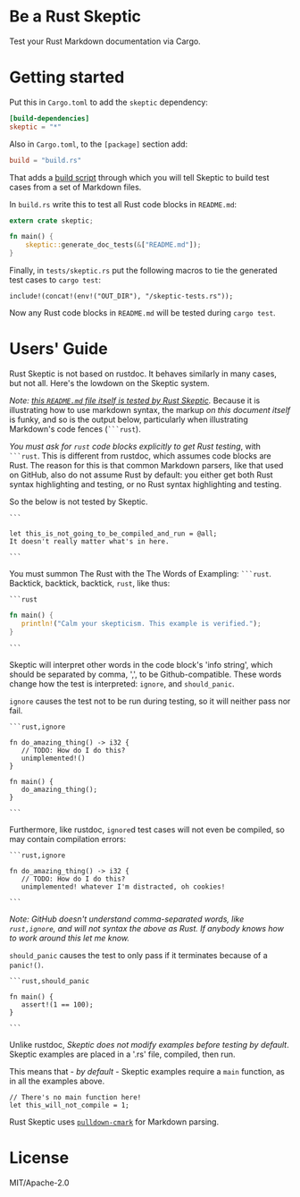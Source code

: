 # Be a Rust Skeptic

Test your Rust Markdown documentation via Cargo.

# Getting started

Put this in `Cargo.toml` to add the `skeptic` dependency:

```toml
[build-dependencies]
skeptic = "*"
```

Also in `Cargo.toml`, to the `[package]` section add:

```toml
build = "build.rs"
```

That adds a [build script](http://doc.crates.io/build-script.html)
through which you will tell Skeptic to build test cases from a set
of Markdown files.

In `build.rs` write this to test all Rust code blocks in `README.md`:

```rust
extern crate skeptic;

fn main() {
    skeptic::generate_doc_tests(&["README.md"]);
}
```

Finally, in `tests/skeptic.rs` put the following macros to tie the
generated test cases to `cargo test`:

```rust,ignore
include!(concat!(env!("OUT_DIR"), "/skeptic-tests.rs"));
```

Now any Rust code blocks in `README.md` will be tested during `cargo test`.

# Users' Guide

Rust Skeptic is not based on rustdoc. It behaves similarly in many cases, but not all. Here's the lowdown on the Skeptic system.

*Note: [this `README.md` file itself is tested by Rust Skeptic](https://github.com/brson/rust-skeptic/blob/master/build.rs).* Because it is illustrating how to use markdown syntax, the markup *on this document itself* is funky, and so is the output below, particularly when illustrating Markdown's code fences (<code>```rust</code>).

*You must ask for `rust` code blocks explicitly to get Rust testing*, with <code>```rust</code>. This is different from rustdoc, which assumes code blocks are Rust. The reason for this is that common Markdown parsers, like that used on GitHub, also do not assume Rust by default: you either get both Rust syntax highlighting and testing, or no Rust syntax highlighting and testing.

So the below is not tested by Skeptic.

<code>```</code>
```
let this_is_not_going_to_be_compiled_and_run = @all;
It doesn't really matter what's in here.
```
<code>```</code>

You must summon The Rust with the The Words of Exampling: <code>```rust</code>. Backtick, backtick, backtick, `rust`, like thus:

<code>```rust</code>
```rust
fn main() {
   println!("Calm your skepticism. This example is verified.");
}
```
<code>```</code>

Skeptic will interpret other words in the code block's 'info string',
which should be separated by comma, ',', to be
Github-compatible. These words change how the test is interpreted:
`ignore`, and `should_panic`.

`ignore` causes the test not to be run during testing, so it will neither pass nor fail.

<code>```rust,ignore</code>
```rust,ignore
fn do_amazing_thing() -> i32 {
   // TODO: How do I do this?
   unimplemented!()
}

fn main() {
   do_amazing_thing();
}
```
<code>```</code>

Furthermore, like rustdoc, `ignore`d test cases will not even be
compiled, so may contain compilation errors:

<code>```rust,ignore</code>
```rust,ignore
fn do_amazing_thing() -> i32 {
   // TODO: How do I do this?
   unimplemented! whatever I'm distracted, oh cookies!
```
<code>```</code>

*Note: GitHub doesn't understand comma-separated words, like `rust,ignore`, and will not syntax the above as Rust. If anybody knows how to work around this let me know.*

`should_panic` causes the test to only pass if it terminates because of a `panic!()`.

<code>```rust,should_panic</code>
```rust,should_panic
fn main() {
   assert!(1 == 100);
}
```
<code>```</code>

Unlike rustdoc, *Skeptic does not modify examples before testing by default*. Skeptic examples are placed in a '.rs' file, compiled, then run.

This means that - *by default* - Skeptic examples require a `main` function, as in all the examples above.

```rust,ignore
// There's no main function here!
let this_will_not_compile = 1;
```

Rust Skeptic uses
[`pulldown-cmark`](https://github.com/google/pulldown-cmark) for
Markdown parsing.

# License

MIT/Apache-2.0
